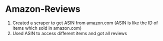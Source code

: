 # Amazon-Reviews
1. Created a scraper to get ASIN from amazon.com (ASIN is like the ID of items which sold in amazon.com)
2. Used ASIN to access different items and got all reviews
